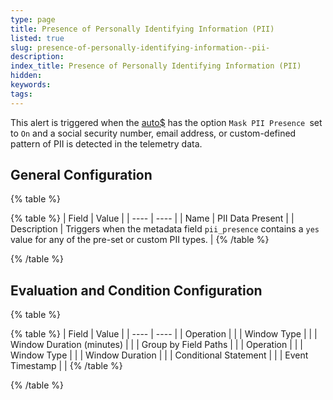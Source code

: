 ```yaml
---
type: page
title: Presence of Personally Identifying Information (PII)
listed: true
slug: presence-of-personally-identifying-information--pii-
description: 
index_title: Presence of Personally Identifying Information (PII)
hidden: 
keywords: 
tags: 
---
```



This alert is triggered when the [auto$](/telemetry-pipelines/redact-processor) has the option `Mask PII Presence `set to `On` and a social security number, email address, or custom-defined pattern of PII is detected in the telemetry data.

## General Configuration

{% table %}

{% table %}
| Field | Value | 
| ---- | ---- | 
| Name | PII Data Present | 
| Description | Triggers when the metadata field `pii_presence` contains a `yes` value for any of the pre-set or custom PII types. | 
{% /table %}

{% /table %}

## Evaluation and Condition Configuration

{% table %}

{% table %}
| Field | Value | 
| ---- | ---- | 
| Operation |  | 
| Window Type |  | 
| Window Duration (minutes) |  | 
| Group by Field Paths |  | 
| Operation |  | 
| Window Type |  | 
| Window Duration |  | 
| Conditional Statement |  | 
| Event Timestamp |  | 
{% /table %}

{% /table %}